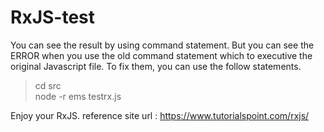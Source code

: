 # RxJS-test

You can see the result by using command statement.
But you can see the ERROR when you use the old command statement which to executive the original Javascript file.
To fix them, you can use the follow statements.

> cd src                                                                                                                       
> node -r ems testrx.js

Enjoy your RxJS.
reference site url : https://www.tutorialspoint.com/rxjs/
